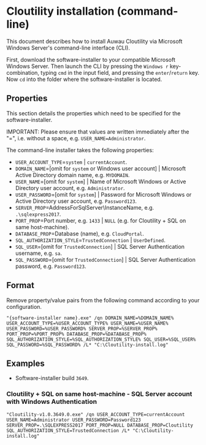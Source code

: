 # Cloutility installation (command-line)
This document describes how to install Auwau Cloutility via Microsoft Windows Server's command-line interface (CLI).

First, download the software-installer to your compatible Microsoft Windows Server. Then launch the CLI by pressing the `Windows r` key-combination, typing `cmd` in the input field, and pressing the `enter`/`return` key. Now `cd` into the folder where the software-installer is located.


## Properties
This section details the properties which need to be specified for the software-installer.

IMPORTANT: Please ensure that values are written immediately after the "=", i.e. without a space, e.g. `USER_NAME=Administrator`.

The command-line installer takes the following properties:

- `USER_ACCOUNT_TYPE`=`system` | `currentAccount`.
- `DOMAIN_NAME`=[omit for `system` or Windows user account] | Microsoft Active Directory domain name, e.g. `MYDOMAIN`.
- `USER_NAME`=[omit for `system`] | Name of Microsoft Windows or Active Directory user account, e.g. `Administrator`.
- `USER_PASSWORD`=[omit for `system`] | Password for Microsoft Windows or Active Directory user account, e.g. `Password123`.
- `SERVER_PROP`=AddressForSqlServer\InstanceName, e.g. `.\sqlexpress2017`.
- `PORT_PROP`=Port number, e.g. `1433` | `NULL` (e.g. for Cloutility + SQL on same host-machine).
- `DATABASE_PROP`=Database (name), e.g. `CloudPortal`.
- `SQL_AUTHORIZATION_STYLE`=`TrustedConnection` | `UserDefined`.
- `SQL_USER`=[omit for `TrustedConnection`] | SQL Server Authentication username, e.g. `sa`.
- `SQL_PASSWORD`=[omit for `TrustedConnection`] | SQL Server Authentication password, e.g. `Password123`.


## Format
Remove property/value pairs from the following command according to your configuration.
```
"{software-installer name}.exe" /qn DOMAIN_NAME=%DOMAIN_NAME% USER_ACCOUNT_TYPE=%USER_ACCOUNT_TYPE% USER_NAME=%USER_NAME% USER_PASSWORD=%USER_PASSWORD% SERVER_PROP=%SERVER_PROP% PORT_PROP=%PORT_PROP% DATABASE_PROP=%DATABASE_PROP% SQL_AUTHORIZATION_STYLE=%SQL_AUTHORIZATION_STYLE% SQL_USER=%SQL_USER% SQL_PASSWORD=%SQL_PASSWORD% /L* "C:\Cloutility-install.log"
```


## Examples
- Software-installer build `3649`.


### Cloutility + SQL on same host-machine - SQL Server account with Windows Authentication
```
"Cloutility-v1.0.3649.0.exe" /qn USER_ACCOUNT_TYPE=currentAccount USER_NAME=Administrator USER_PASSWORD=Password123 SERVER_PROP=.\SQLEXPRESS2017 PORT_PROP=NULL DATABASE_PROP=Cloutility SQL_AUTHORIZATION_STYLE=TrustedConnection /L* "C:\Cloutility-install.log"
```
